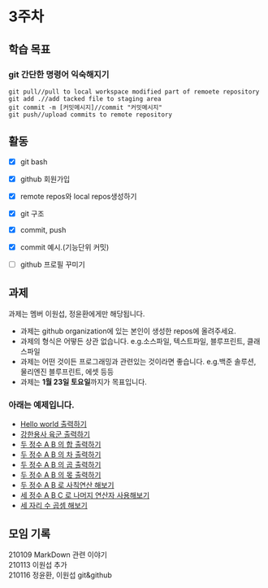 # 3주차

## 학습 목표

### git 간단한 명령어 익숙해지기
```
git pull//pull to local workspace modified part of remoete repository
git add .//add tacked file to staging area
git commit -m [커밋메시지]//commit "커밋메시지"
git push//upload commits to remote repository
```


## 활동
- [x] git bash
- [x] github 회원가입
- [x] remote repos와 local repos생성하기
- [x] git 구조
- [x] commit, push
- [x] commit 예시.(기능단위 커밋)
- [ ] github 프로필 꾸미기


## 과제

과제는 멤버 이원섭, 정윤환에게만 해당됩니다. 

- 과제는 github organization에 있는 본인이 생성한 repos에 올려주세요.
- 과제의 형식은 어떻든 상관 없습니다. e.g.소스파일, 텍스트파일, 블루프린트, 클래스파일
- 과제는 어떤 것이든 프로그래밍과 관련있는 것이라면 좋습니다. e.g.백준 솔루션, 물리엔진 블루프린트, 에셋 등등
- 과제는 **1월 23일 토요일**까지가 목표입니다.

### 아래는 예제입니다.
- [Hello world 출력하기](https://www.acmicpc.net/problem/2557)
- [강한용사 육군 출력하기](https://www.acmicpc.net/problem/10718)
- [두 정수 A B 의 합 출력하기](https://www.acmicpc.net/problem/1000)
- [두 정수 A B 의 차 출력하기](https://www.acmicpc.net/problem/1001)
- [두 정수 A B 의 곱 출력하기](https://www.acmicpc.net/problem/10998)
- [두 정수 A B 의 몫 출력하기](https://www.acmicpc.net/problem/1008)
- [두 정수 A B 로 사칙연산 해보기](https://www.acmicpc.net/problem/10869)
- [세 정수 A B C 로 나머지 연산자 사용해보기](https://www.acmicpc.net/problem/10430)
- [세 자리 수 곱셈 해보기](https://www.acmicpc.net/problem/2588)




## 모임 기록
210109 MarkDown 관련 이야기 <br>
210113 이원섭 추가 <br>
210116 정윤환, 이원섭 git&github<br>